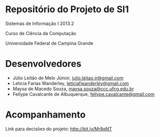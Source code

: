 Repositório do Projeto de SI1
=============================

Sistemas de Informação I 2013.2

Curso de Ciência da Computação

Universidade Federal de Campina Grande

Desenvolvedores
===============

- Júlio Leitão de Melo Júnior, julio.leitao.jr@gmail.com
- Leticia Farias Wanderley, leticiafwanderley@gmail.com
- Maysa de Macedo Souza, maysa.souza@ccc.ufcg.edu.br
- Fellype Cavalcante de Albuquerque, fellype.cavalcante@gmail.com

Acompanhamento
===============
Link para decisões do projeto: http://bit.ly/Mr8qNT
